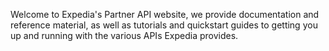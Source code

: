 Welcome to Expedia's Partner API website, we provide documentation and reference material, as well as tutorials and quickstart guides to getting you up and running with the various APIs Expedia provides.

